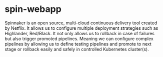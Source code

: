 # spin-webapp
Spinnaker is an open source, multi-cloud continuous delivery tool created by Netflix. It allows us to configure multiple deployment strategies such as Highlander, Red/Black. It not only allows us to rollback in case of failures but also trigger promoted pipelines. Meaning we can configure complex pipelines by allowing us to define testing pipelines and promote to next stage or rollback easily and safely in controlled Kubernetes cluster(s).

